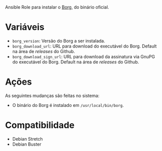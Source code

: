 Ansible Role para instalar o
[Borg](http://borgbackup.readthedocs.io/en/stable/), do binário oficial.

# Variáveis

- `borg_version`: Versão do Borg a ser instalada.
- `borg_download_url`: URL para download do executável do Borg. Default
   na área de *releases* do Github.  
- `borg_download_sign_url`: URL para download da assinatura via GnuPG do
  executável do Borg. Default na área de *releases* do Github.

# Ações

As seguintes mudanças são feitas no sistema:

- O binário do Borg é instalado em `/usr/local/bin/borg`.

# Compatibilidade

- Debian Stretch
- Debian Buster
